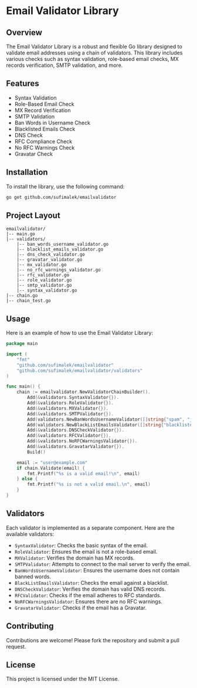 # Email Validator Library

## Overview

The Email Validator Library is a robust and flexible Go library designed to validate email addresses using a chain of validators. This library includes various checks such as syntax validation, role-based email checks, MX records verification, SMTP validation, and more.

## Features

- Syntax Validation
- Role-Based Email Check
- MX Record Verification
- SMTP Validation
- Ban Words in Username Check
- Blacklisted Emails Check
- DNS Check
- RFC Compliance Check
- No RFC Warnings Check
- Gravatar Check

## Installation

To install the library, use the following command:

```sh
go get github.com/sufimalek/emailvalidator
```

## Project Layout ##
```
emailvalidator/
|-- main.go
|-- validators/
    |-- ban_words_username_validator.go
    |-- blacklist_emails_validator.go
    |-- dns_check_validator.go
    |-- gravatar_validator.go
    |-- mx_validator.go
    |-- no_rfc_warnings_validator.go
    |-- rfc_validator.go
    |-- role_validator.go
    |-- smtp_validator.go
    |-- syntax_validator.go
|-- chain.go
|-- chain_test.go
```

## Usage

Here is an example of how to use the Email Validator Library:

```go
package main

import (
    "fmt"
    "github.com/sufimalek/emailvalidator"
    "github.com/sufimalek/emailvalidator/validators"
)

func main() {
    chain := emailvalidator.NewValidatorChainBuilder().
        Add(&validators.SyntaxValidator{}).
        Add(&validators.RoleValidator{}).
        Add(&validators.MXValidator{}).
        Add(&validators.SMTPValidator{}).
        Add(validators.NewBanWordsUsernameValidator([]string{"spam", "junk"})).
        Add(validators.NewBlackListEmailsValidator([]string{"blacklisted@example.com"})).
        Add(&validators.DNSCheckValidator{}).
        Add(&validators.RFCValidator{}).
        Add(&validators.NoRFCWarningsValidator{}).
        Add(&validators.GravatarValidator{}).
        Build()

    email := "user@example.com"
    if chain.Validate(email) {
        fmt.Printf("%s is a valid email!\n", email)
    } else {
        fmt.Printf("%s is not a valid email.\n", email)
    }
}
```

## Validators

Each validator is implemented as a separate component. Here are the available validators:

- `SyntaxValidator`: Checks the basic syntax of the email.
- `RoleValidator`: Ensures the email is not a role-based email.
- `MXValidator`: Verifies the domain has MX records.
- `SMTPValidator`: Attempts to connect to the mail server to verify the email.
- `BanWordsUsernameValidator`: Ensures the username does not contain banned words.
- `BlackListEmailsValidator`: Checks the email against a blacklist.
- `DNSCheckValidator`: Verifies the domain has valid DNS records.
- `RFCValidator`: Checks if the email adheres to RFC standards.
- `NoRFCWarningsValidator`: Ensures there are no RFC warnings.
- `GravatarValidator`: Checks if the email has a Gravatar.

## Contributing

Contributions are welcome! Please fork the repository and submit a pull request.

## License

This project is licensed under the MIT License.